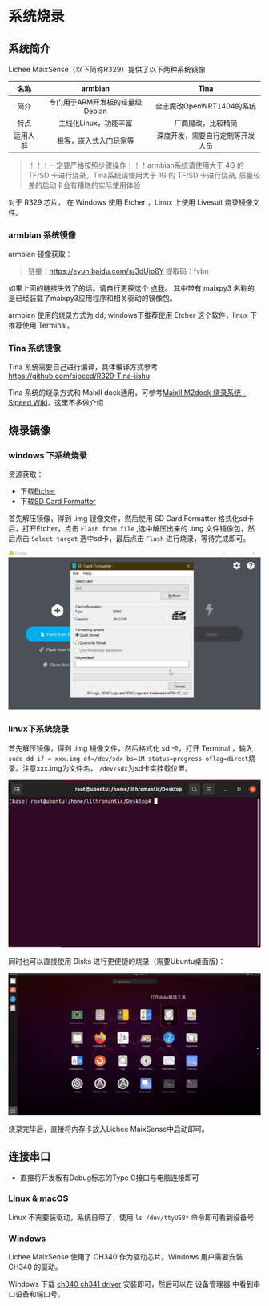 # 系统烧录

## 系统简介

Lichee MaixSense（以下简称R329）提供了以下两种系统镜像

|   名称   |               armbian               |       Tina      |
| :------: | :------------------------: | :----------------------: |
|   简介   | 专门用于ARM开发板的轻量级 Debian |    全志魔改OpenWRT1404的系统     |
|   特点   |        主线化Linux，功能丰富      |        厂商魔改，比较精简        |
| 适用人群 |       极客，嵌入式入门玩家等      | 深度开发，需要自行定制等开发人员 |

> ！！！一定要严格按照步骤操作！！！armbian系统请使用大于 4G 的 TF/SD 卡进行烧录，Tina系统请使用大于 1G 的 TF/SD 卡进行烧录, 质量较差的启动卡会有糟糕的实际使用体验

对于 R329 芯片， 在 Windows 使用 Etcher ，Linux 上使用 Livesuit 烧录镜像文件。
### armbian 系统镜像

armbian 镜像获取：

> 链接：https://eyun.baidu.com/s/3dUjp6Y 提取码：fvbn

如果上面的链接失效了的话。请自行更换这个 [点我](https://eyun.baidu.com/s/3htTXfaG#sharelink/path=%2F%E4%B8%8B%E8%BD%BD%E7%AB%99%E6%96%87%E4%BB%B6%2FMaixII%2FMaixII-A%2FSDK&parent_path=%2F%E6%B7%B1%E5%9C%B3%E7%9F%BD%E9%80%9F%E7%A7%91%E6%8A%80%E6%9C%89%E9%99%90%E5%85%AC%E5%8F%B8)。
其中带有 maixpy3 名称的是已经装载了maixpy3应用程序和相关驱动的镜像包。

armbian 使用的烧录方式为 dd; windows下推荐使用 Etcher 这个软件，linux 下推荐使用 Terminal。

### Tina 系统镜像

Tina 系统需要自己进行编译，具体编译方式参考<https://github.com/sipeed/R329-Tina-jishu>

Tina 系统的烧录方式和 MaixII dock通用，可参考[MaixII M2dock 烧录系统 - Sipeed Wiki](./../M2/flash.md)，这里不多做介绍

## 烧录镜像

### windows 下系统烧录

资源获取：

- 下载[Etcher](https://www.balena.io/etcher/ "Etcher")
- 下载[SD Card Formatter](https://www.sdcard.org/downloads/formatter/eula_windows/SDCardFormatterv5_WinEN.zip "SDCardFormatter")

首先解压镜像，得到 .img 镜像文件，然后使用 SD Card Formatter 格式化sd卡后，打开Etcher，点击 `Flash from file` ,选中解压出来的 .img 文件镜像包，然后点击 `Select target` 选中sd卡，最后点击 `Flash` 进行烧录，等待完成即可。 

![95133](./assets/95133.gif)

### linux下系统烧录

首先解压镜像，得到 .img 镜像文件，然后格式化 sd 卡，打开 Terminal ，输入  `sudo dd if = xxx.img of=/dev/sdx bs=1M status=progress oflag=direct`烧录。注意xxx.img为文件名，  `/dev/sdx`为sd卡实挂载位置。

![2021-08-05-11-44-49](./assets/2021-08-05-11-44-49.gif)

同时也可以直接使用 Disks 进行更便捷的烧录（需要Ubuntu桌面版)：

![2021080511-46-53](./assets/2021080511-46-53.gif)

烧录完毕后，直接将内存卡放入Lichee MaixSense中启动即可。

## 连接串口

- 直接将开发板有Debug标志的Type C接口与电脑连接即可

### Linux & macOS

Linux 不需要装驱动，系统自带了，使用 `ls /dev/ttyUSB*` 命令即可看到设备号

### Windows

Lichee MaixSense 使用了 CH340 作为驱动芯片。Windows 用户需要安装 CH340 的驱动。

Windows 下载 [ch340 ch341 driver](https://api.dl.sipeed.com/shareURL/MAIX/tools/ch340_ch341_driver) 安装即可，然后可以在 设备管理器 中看到串口设备和端口号。